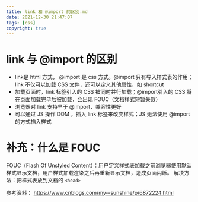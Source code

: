 ```yaml
---
title: link 和 @import 的区别.md
date: 2021-12-30 21:47:07
tags: [css]
copyright: true
---
```

# link 与 @import 的区别
- link是 html 方式， @import 是 css 方式。@import 只有导入样式表的作用；link 不仅可以加载 CSS 文件，还可以定义其他属性，如 shortcut
- 加载页面时，link 标签引入的 CSS 被同时并行加载；@import引入的 CSS 将在页面加载完毕后被加载，会出现 FOUC（文档样式短暂失效）
- 浏览器对 link 支持早于 @import，兼容性更好
- 可以通过 JS 操作 DOM ，插入 link 标签来改变样式；JS 无法使用 @import 的方式插入样式

# 补充：什么是 FOUC
FOUC（Flash Of Unstyled Content）：用户定义样式表加载之前浏览器使用默认样式显示文档，用户样式加载渲染之后再重新显示文档，造成页面闪烁。
解决方法：把样式表放到文档的 `<head>`

参考资料：
https://www.cnblogs.com/my--sunshine/p/6872224.html